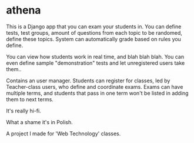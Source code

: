 athena
======

This is a Django app that you can exam your students in. You can define tests, test groups, amount of questions from each topic to be randomed, define these topics. System can automatically grade based on rules you define.

You can view how students work in real time, and blah blah blah. You can even define sample "demonstration" tests and let unregistered users take them..

Contains an user manager. Students can register for classes, led by Teacher-class users, who define and coordinate exams. Exams can have multiple terms, and students that pass in one term won't be listed in adding them to next terms.

It's really hi-fi.

What a shame it's in Polish.


A project I made for 'Web Technology' classes.
